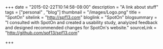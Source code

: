 +++
date = "2015-02-22T10:14:58-08:00"
description = "A link about stuff"
tags = ["personal" , "blog"]
thumbnail = "/images/Logo.png"
title = "SpotOn"
sitelink = "http://spf13.com"
bloglink = "SpotOn"
blogsummary = "I consulted with SpotOn and created a usability study, analyized feedback and designed recommended changes for SpotOn's website."
sourceLink = "http://github.com/spf13/spf13.com"

+++

